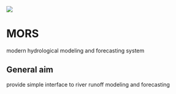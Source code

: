 ![](https://yadi.sk/i/WwV3c58UrurWq)
# MORS
modern hydrological modeling and forecasting system

## General aim
provide simple interface to river runoff modeling and forecasting
